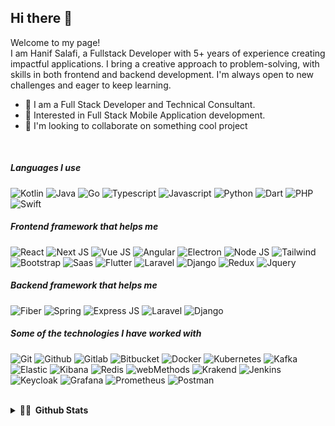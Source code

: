 ## Hi there 👋

Welcome to my page!
<br>
I am Hanif Salafi, a Fullstack Developer with 5+ years of experience creating impactful applications. I bring a creative approach to problem-solving, with skills in both frontend and backend development. I'm always open to new challenges and eager to keep learning.

- 🔭  I am a Full Stack Developer and Technical Consultant.
- 🌱  Interested in Full Stack Mobile Application development.
- 👯  I'm looking to collaborate on something cool project
  
<br>

##### Languages I use

![Kotlin](https://img.shields.io/badge/Kotlin-0095D5?&style=for-the-badge&logo=kotlin&logoColor=white)
![Java](https://img.shields.io/badge/Java-ED8B00?style=for-the-badge&logo=openjdk&logoColor=white)
![Go](https://img.shields.io/badge/Go-00ADD8?style=for-the-badge&logo=go&logoColor=white)
![Typescript](https://img.shields.io/badge/TypeScript-007ACC?style=for-the-badge&logo=typescript&logoColor=white)
![Javascript](https://img.shields.io/badge/JavaScript-F7DF1E?style=for-the-badge&logo=javascript&logoColor=black)
![Python](https://img.shields.io/badge/Python-3776AB?style=for-the-badge&logo=python&logoColor=white)
![Dart](https://img.shields.io/badge/Dart-0175C2?style=for-the-badge&logo=dart&logoColor=white)
![PHP](https://img.shields.io/badge/PHP-777BB4?style=for-the-badge&logo=php&logoColor=white)
![Swift](https://img.shields.io/badge/Swift-FA7343?style=for-the-badge&logo=swift&logoColor=white)

##### Frontend framework that helps me

![React](https://img.shields.io/badge/React-20232A?style=for-the-badge&logo=react&logoColor=61DAFB)
![Next JS](https://img.shields.io/badge/next.js-000000?style=for-the-badge&logo=nextdotjs&logoColor=white)
![Vue JS](https://img.shields.io/badge/Vue.js-35495E?style=for-the-badge&logo=vue.js&logoColor=4FC08D)
![Angular](https://img.shields.io/badge/Angular-DD0031?style=for-the-badge&logo=angular&logoColor=white)
![Electron](https://img.shields.io/badge/Electron-123?style=for-the-badge&logo=electron&logoColor=%23fff&color=%2347848F)
![Node JS](https://img.shields.io/badge/Node.js-43853D?style=for-the-badge&logo=node.js&logoColor=white)
![Tailwind](https://img.shields.io/badge/Tailwind_CSS-38B2AC?style=for-the-badge&logo=tailwind-css&logoColor=white)
![Bootstrap](https://img.shields.io/badge/Bootstrap-563D7C?style=for-the-badge&logo=bootstrap&logoColor=white)
![Saas](https://img.shields.io/badge/Sass-CC6699?style=for-the-badge&logo=sass&logoColor=white)
![Flutter](https://img.shields.io/badge/Flutter-02569B?style=for-the-badge&logo=flutter&logoColor=white)
![Laravel](https://img.shields.io/badge/Laravel-FF2D20?style=for-the-badge&logo=laravel&logoColor=white)
![Django](https://img.shields.io/badge/Django-092E20?style=for-the-badge&logo=django&logoColor=white)
![Redux](https://img.shields.io/badge/Redux-593D88?style=for-the-badge&logo=redux&logoColor=white)
![Jquery](https://img.shields.io/badge/jQuery-0769AD?style=for-the-badge&logo=jquery&logoColor=white)

##### Backend framework that helps me

![Fiber](https://img.shields.io/badge/Fiber-123?style=for-the-badge&logo=go&color=%23bce6eb)
![Spring](https://img.shields.io/badge/Spring-6DB33F?style=for-the-badge&logo=spring&logoColor=white)
![Express JS](https://img.shields.io/badge/Express.js-404D59?style=for-the-badge)
![Laravel](https://img.shields.io/badge/Laravel-FF2D20?style=for-the-badge&logo=laravel&logoColor=white)
![Django](https://img.shields.io/badge/Django-092E20?style=for-the-badge&logo=django&logoColor=white)

##### Some of the technologies I have worked with

![Git](https://img.shields.io/badge/GIT-E44C30?style=for-the-badge&logo=git&logoColor=white)
![Github](https://img.shields.io/badge/GitHub-100000?style=for-the-badge&logo=github&logoColor=white)
![Gitlab](https://img.shields.io/badge/GitLab-330F63?style=for-the-badge&logo=gitlab&logoColor=white)
![Bitbucket](https://img.shields.io/badge/Bitbucket-0747a6?style=for-the-badge&logo=bitbucket&logoColor=white)
![Docker](https://img.shields.io/badge/Docker-123?style=for-the-badge&logo=docker&color=%23bce6eb)
![Kubernetes](https://img.shields.io/badge/Kubernetes-123?style=for-the-badge&logo=kubernetes&logoColor=%23fff&color=%23326CE5)
![Kafka](https://img.shields.io/badge/Kafka-123?style=for-the-badge&logo=apachekafka&color=%23000)
![Elastic](https://img.shields.io/badge/Elastic-123?style=for-the-badge&logo=elastic&logoColor=%23000&color=%23fdd38a)
![Kibana](https://img.shields.io/badge/kibana-123?style=for-the-badge&logo=kibana&logoColor=%23fff&color=%23005571)
![Redis](https://img.shields.io/badge/Redis-123?style=for-the-badge&logo=redis&logoColor=%23fff&color=%23ef7e55)
![webMethods](https://img.shields.io/badge/WebMethods-123?style=for-the-badge&logoColor=%23fff&color=%2355c6ef)
![Krakend](https://img.shields.io/badge/Krakend-123?style=for-the-badge&logoColor=%23fff&color=%23000)
![Jenkins](https://img.shields.io/badge/jenkins-123?style=for-the-badge&logo=jenkins&logoColor=%23000&color=%23d8dcdd)
![Keycloak](https://img.shields.io/badge/keycloak-123?style=for-the-badge&logo=keycloak&logoColor=%23fff&color=%2340a6bf)
![Grafana](https://img.shields.io/badge/grafana-123?style=for-the-badge&logo=grafana&logoColor=%23fff&color=%23F46800)
![Prometheus](https://img.shields.io/badge/prometheus-123?style=for-the-badge&logo=prometheus&logoColor=%23fff&color=%23c15709)
![Postman](https://img.shields.io/badge/Postman-123?style=for-the-badge&logo=postman&logoColor=%23fff&color=%23FF6C37)


<br>

<details>
  <summary><b>🧑‍💻&nbsp;&nbsp;Github&nbsp;Stats</b></summary>
  <br/>
	
  <img align="center" src="https://github-contribution-stats.vercel.app/api/?username=hanifsalafi" />
</details>

<br><br>


